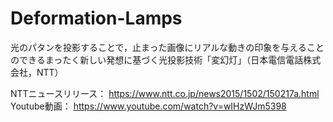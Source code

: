# Deformation-Lamps
光のパタンを投影することで，止まった画像にリアルな動きの印象を与えることのできるまったく新しい発想に基づく光投影技術「変幻灯」（日本電信電話株式会社，NTT）

NTTニュースリリース：
https://www.ntt.co.jp/news2015/1502/150217a.html
Youtube動画：
https://www.youtube.com/watch?v=wIHzWJm5398